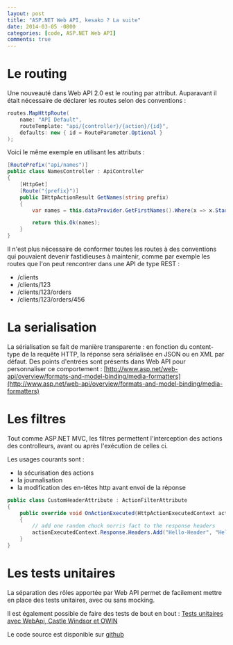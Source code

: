 ```yaml
---
layout: post
title: "ASP.NET Web API, kesako ? La suite"
date: 2014-03-05 -0800
categories: [code, ASP.NET Web API]
comments: true
---
```


# Le routing

Une nouveauté dans Web API 2.0 est le routing par attribut. Auparavant il était nécessaire de déclarer les routes selon des conventions :

````csharp
routes.MapHttpRoute(
    name: "API Default",
    routeTemplate: "api/{controller}/{action}/{id}",
    defaults: new { id = RouteParameter.Optional }
);
````

Voici le même exemple en utilisant les attributs :

````csharp
[RoutePrefix("api/names")]
public class NamesController : ApiController
{
	[HttpGet]
	[Route("{prefix}")]
	public IHttpActionResult GetNames(string prefix)
	{
		var names = this.dataProvider.GetFirstNames().Where(x => x.StartsWith(prefix));

		return this.Ok(names);
	}
}
````

Il n'est plus nécessaire de conformer toutes les routes à des conventions qui pouvaient devenir fastidieuses à maintenir, comme par exemple les routes que l'on peut rencontrer dans une API de type REST :

- /clients
- /clients/123
- /clients/123/orders
- /clients/123/orders/456

# La serialisation

La sérialisation se fait de manière transparente : en fonction du content-type de la requête HTTP, la réponse sera sérialisée en JSON ou en XML par défaut. Des points d'entrées sont présents dans Web API pour personnaliser ce comportement : [http://www.asp.net/web-api/overview/formats-and-model-binding/media-formatters](http://www.asp.net/web-api/overview/formats-and-model-binding/media-formatters)

# Les filtres

Tout comme ASP.NET MVC, les filtres permettent l'interception des actions des controlleurs, avant ou après l'exécution de celles ci. 

Les usages courants sont :

- la sécurisation des actions
- la journalisation
- la modification des en-têtes http avant envoi de la réponse

```` csharp
public class CustomHeaderAttribute : ActionFilterAttribute
{
	public override void OnActionExecuted(HttpActionExecutedContext actionExecutedContext)
	{
		// add one random chuck norris fact to the response headers
		actionExecutedContext.Response.Headers.Add("Hello-Header", "Hello world !");
	}
}
````

# Les tests unitaires

La séparation des rôles apportée par Web API permet de facilement mettre en place des tests unitaires, avec ou sans mocking.

Il est également possible de faire des tests de bout en bout : [Tests unitaires avec WebApi, Castle Windsor et OWIN](/archive/2014/02/03/tests-unitaires-webapi-owin/)

Le code source est disponible sur [github](https://github.com/mathieubrun/Samples.AngularBootstrapWebApi)